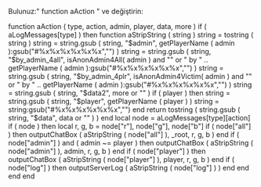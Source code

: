 Bulunuz:" function aAction " ve değiştirin:

function aAction ( type, action, admin, player, data, more )
    if ( aLogMessages[type] ) then
        function aStripString ( string )
            string = tostring ( string )
            string = string.gsub ( string, "$admin", getPlayerName ( admin ):gsub("#%x%x%x%x%x%x","") )
            string = string.gsub ( string, "$by_admin_4all", isAnonAdmin4All( admin )    and "" or " by " .. getPlayerName ( admin ):gsub("#%x%x%x%x%x%x","") )
            string = string.gsub ( string, "$by_admin_4plr", isAnonAdmin4Victim( admin ) and "" or " by " .. getPlayerName ( admin ):gsub("#%x%x%x%x%x%x","") )
            string = string.gsub ( string, "$data2", more or "" )
            if ( player ) then string = string.gsub ( string, "$player", getPlayerName ( player ) ) string = string:gsub("#%x%x%x%x%x%x","") end
            return tostring ( string.gsub ( string, "$data", data or "" ) )
        end
        local node = aLogMessages[type][action]
        if ( node ) then
            local r, g, b = node["r"], node["g"], node["b"]
            if ( node["all"] ) then outputChatBox ( aStripString ( node["all"] ), _root, r, g, b ) end
            if ( node["admin"] ) and ( admin ~= player ) then outputChatBox ( aStripString ( node["admin"] ), admin, r, g, b ) end
            if ( node["player"] ) then outputChatBox ( aStripString ( node["player"] ), player, r, g, b ) end
            if ( node["log"] ) then outputServerLog ( aStripString ( node["log"] ) ) end
        end
    end
end
